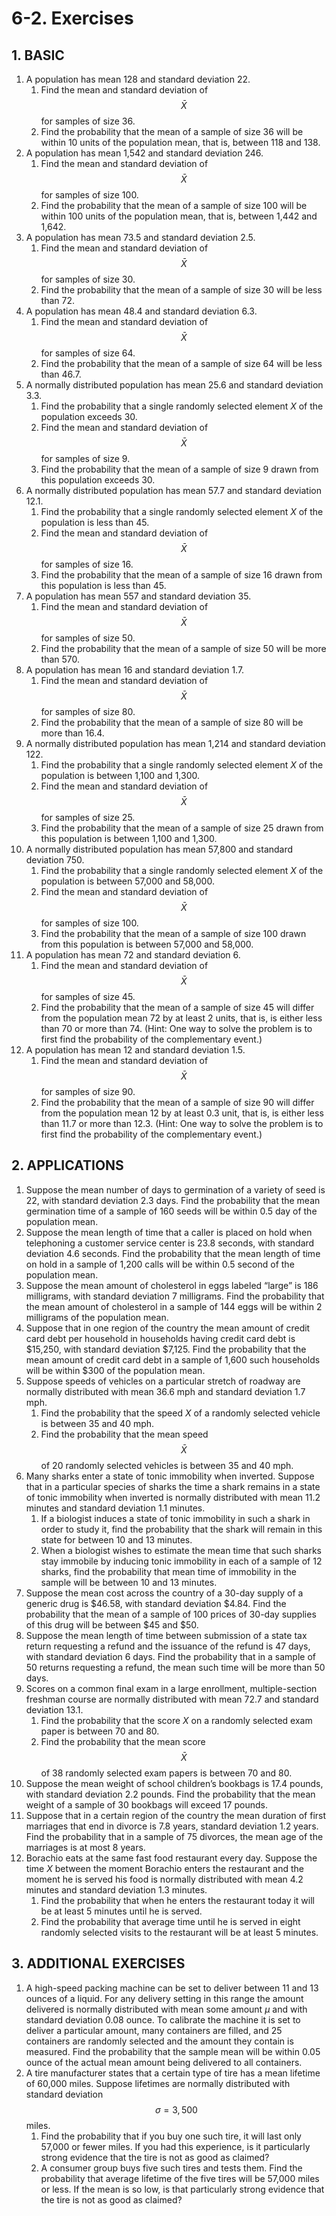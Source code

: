 # 6-2. Exercises

## 1. **BASIC**

1. A population has mean 128 and standard deviation 22.
   1. Find the mean and standard deviation of $$\bar{X}$$ for samples of size 36.
   2. Find the probability that the mean of a sample of size 36 will be within 10 units of the population mean, that is, between 118 and 138.
2. A population has mean 1,542 and standard deviation 246.
   1. Find the mean and standard deviation of $$\bar{X}$$ for samples of size 100.
   2. Find the probability that the mean of a sample of size 100 will be within 100 units of the population mean, that is, between 1,442 and 1,642.
3. A population has mean 73.5 and standard deviation 2.5.
   1. Find the mean and standard deviation of $$\bar{X}$$ for samples of size 30.
   2. Find the probability that the mean of a sample of size 30 will be less than 72.
4. A population has mean 48.4 and standard deviation 6.3.
   1. Find the mean and standard deviation of $$\bar{X}$$  for samples of size 64.
   2. Find the probability that the mean of a sample of size 64 will be less than 46.7.
5. A normally distributed population has mean 25.6 and standard deviation 3.3.
   1. Find the probability that a single randomly selected element _X_ of the population exceeds 30.
   2. Find the mean and standard deviation of $$\bar{X}$$ for samples of size 9.
   3. Find the probability that the mean of a sample of size 9 drawn from this population exceeds 30.
6. A normally distributed population has mean 57.7 and standard deviation 12.1.
   1. Find the probability that a single randomly selected element _X_ of the population is less than 45.
   2. Find the mean and standard deviation of $$\bar{X}$$ for samples of size 16.
   3. Find the probability that the mean of a sample of size 16 drawn from this population is less than 45.
7. A population has mean 557 and standard deviation 35.
   1. Find the mean and standard deviation of $$\bar{X}$$for samples of size 50.
   2. Find the probability that the mean of a sample of size 50 will be more than 570.
8. A population has mean 16 and standard deviation 1.7.
   1. Find the mean and standard deviation of $$\bar{X}$$for samples of size 80.
   2. Find the probability that the mean of a sample of size 80 will be more than 16.4.
9. A normally distributed population has mean 1,214 and standard deviation 122.
   1. Find the probability that a single randomly selected element _X_ of the population is between 1,100 and 1,300.
   2. Find the mean and standard deviation of $$\bar{X}$$ for samples of size 25.
   3. Find the probability that the mean of a sample of size 25 drawn from this population is between 1,100 and 1,300.
10. A normally distributed population has mean 57,800 and standard deviation 750.
    1. Find the probability that a single randomly selected element _X_ of the population is between 57,000 and 58,000.
    2. Find the mean and standard deviation of $$\bar{X}$$ for samples of size 100.
    3. Find the probability that the mean of a sample of size 100 drawn from this population is between 57,000 and 58,000.
11. A population has mean 72 and standard deviation 6.
    1. Find the mean and standard deviation of $$\bar{X}$$ for samples of size 45.
    2. Find the probability that the mean of a sample of size 45 will differ from the population mean 72 by at least 2 units, that is, is either less than 70 or more than 74. \(Hint: One way to solve the problem is to first find the probability of the complementary event.\)
12. A population has mean 12 and standard deviation 1.5.
    1. Find the mean and standard deviation of $$\bar{X}$$ for samples of size 90.
    2. Find the probability that the mean of a sample of size 90 will differ from the population mean 12 by at least 0.3 unit, that is, is either less than 11.7 or more than 12.3. \(Hint: One way to solve the problem is to first find the probability of the complementary event.\)

## **2. APPLICATIONS**

1. Suppose the mean number of days to germination of a variety of seed is 22, with standard deviation 2.3 days. Find the probability that the mean germination time of a sample of 160 seeds will be within 0.5 day of the population mean.
2. Suppose the mean length of time that a caller is placed on hold when telephoning a customer service center is 23.8 seconds, with standard deviation 4.6 seconds. Find the probability that the mean length of time on hold in a sample of 1,200 calls will be within 0.5 second of the population mean.
3. Suppose the mean amount of cholesterol in eggs labeled “large” is 186 milligrams, with standard deviation 7 milligrams. Find the probability that the mean amount of cholesterol in a sample of 144 eggs will be within 2 milligrams of the population mean.
4. Suppose that in one region of the country the mean amount of credit card debt per household in households having credit card debt is $15,250, with standard deviation $7,125. Find the probability that the mean amount of credit card debt in a sample of 1,600 such households will be within $300 of the population mean.
5. Suppose speeds of vehicles on a particular stretch of roadway are normally distributed with mean 36.6 mph and standard deviation 1.7 mph.
   1. Find the probability that the speed _X_ of a randomly selected vehicle is between 35 and 40 mph.
   2. Find the probability that the mean speed $$\bar{X}$$ of 20 randomly selected vehicles is between 35 and 40 mph.
6. Many sharks enter a state of tonic immobility when inverted. Suppose that in a particular species of sharks the time a shark remains in a state of tonic immobility when inverted is normally distributed with mean 11.2 minutes and standard deviation 1.1 minutes.
   1. If a biologist induces a state of tonic immobility in such a shark in order to study it, find the probability that the shark will remain in this state for between 10 and 13 minutes.
   2. When a biologist wishes to estimate the mean time that such sharks stay immobile by inducing tonic immobility in each of a sample of 12 sharks, find the probability that mean time of immobility in the sample will be between 10 and 13 minutes.
7. Suppose the mean cost across the country of a 30-day supply of a generic drug is $46.58, with standard deviation $4.84. Find the probability that the mean of a sample of 100 prices of 30-day supplies of this drug will be between $45 and $50.
8. Suppose the mean length of time between submission of a state tax return requesting a refund and the issuance of the refund is 47 days, with standard deviation 6 days. Find the probability that in a sample of 50 returns requesting a refund, the mean such time will be more than 50 days.
9. Scores on a common final exam in a large enrollment, multiple-section freshman course are normally distributed with mean 72.7 and standard deviation 13.1.
   1. Find the probability that the score _X_ on a randomly selected exam paper is between 70 and 80.
   2. Find the probability that the mean score $$\bar{X}$$ of 38 randomly selected exam papers is between 70 and 80.
10. Suppose the mean weight of school children’s bookbags is 17.4 pounds, with standard deviation 2.2 pounds. Find the probability that the mean weight of a sample of 30 bookbags will exceed 17 pounds.
11. Suppose that in a certain region of the country the mean duration of first marriages that end in divorce is 7.8 years, standard deviation 1.2 years. Find the probability that in a sample of 75 divorces, the mean age of the marriages is at most 8 years.
12. Borachio eats at the same fast food restaurant every day. Suppose the time _X_ between the moment Borachio enters the restaurant and the moment he is served his food is normally distributed with mean 4.2 minutes and standard deviation 1.3 minutes.
    1. Find the probability that when he enters the restaurant today it will be at least 5 minutes until he is served.
    2. Find the probability that average time until he is served in eight randomly selected visits to the restaurant will be at least 5 minutes.

## **3. ADDITIONAL EXERCISES**

1. A high-speed packing machine can be set to deliver between 11 and 13 ounces of a liquid. For any delivery setting in this range the amount delivered is normally distributed with mean some amount _μ_ and with standard deviation 0.08 ounce. To calibrate the machine it is set to deliver a particular amount, many containers are filled, and 25 containers are randomly selected and the amount they contain is measured. Find the probability that the sample mean will be within 0.05 ounce of the actual mean amount being delivered to all containers.
2. A tire manufacturer states that a certain type of tire has a mean lifetime of 60,000 miles. Suppose lifetimes are normally distributed with standard deviation $$σ= 3,500$$ miles.
   1. Find the probability that if you buy one such tire, it will last only 57,000 or fewer miles. If you had this experience, is it particularly strong evidence that the tire is not as good as claimed?
   2. A consumer group buys five such tires and tests them. Find the probability that average lifetime of the five tires will be 57,000 miles or less. If the mean is so low, is that particularly strong evidence that the tire is not as good as claimed?

